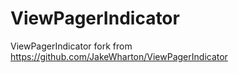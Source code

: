 # ViewPagerIndicator
ViewPagerIndicator fork from https://github.com/JakeWharton/ViewPagerIndicator
